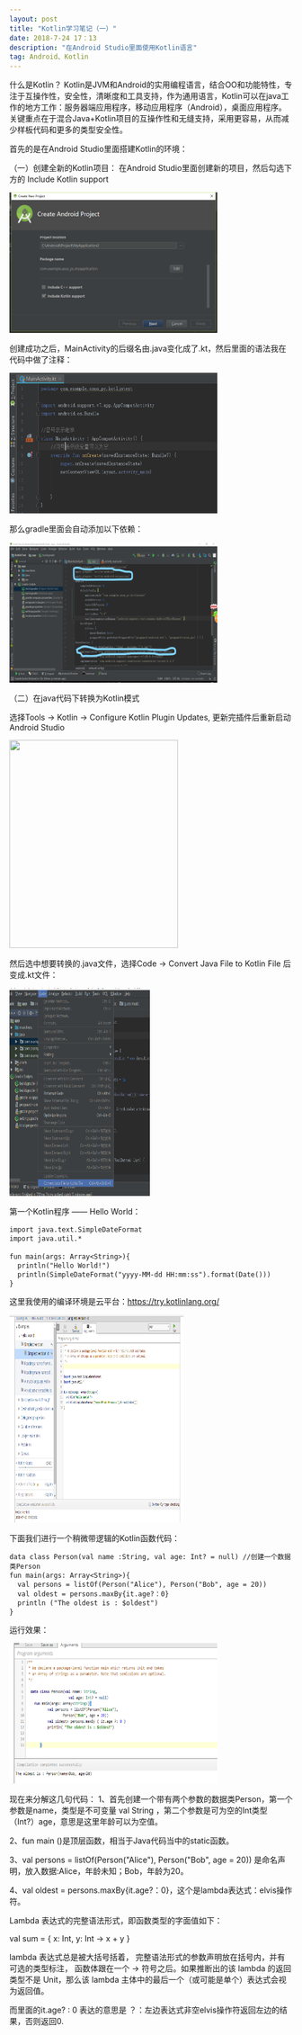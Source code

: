 ```yaml
---
layout: post
title: "Kotlin学习笔记（一）"
date: 2018-7-24 17：13
description: "在Android Studio里面使用Kotlin语言"
tag: Android、Kotlin
---
```

什么是Kotlin？
Kotlin是JVM和Android的实用编程语言，结合OO和功能特性，专注于互操作性，安全性，清晰度和工具支持，作为通用语言，Kotlin可以在java工作的地方工作：服务器端应用程序，移动应用程序（Android），桌面应用程序。
关键重点在于混合Java+Kotlin项目的互操作性和无缝支持，采用更容易，从而减少样板代码和更多的类型安全性。

 首先的是在Android Studio里面搭建Kotlin的环境：

 （一）创建全新的Kotlin项目：
 在Android Studio里面创建新的项目，然后勾选下方的 Include Kotlin support

 <div>
  <img src = "/images/Kotlin_learn/create_Kotlin_pro.png" width = "370" height = "250">
 </div>


创建成功之后，MainActivity的后缀名由.java变化成了.kt，然后里面的语法我在代码中做了注释：

<div>
  <img src = "/images/Kotlin_learn/MainActivity.png" width = "370" height = "250">
</div>


那么gradle里面会自动添加以下依赖：

<div>
  <img src= "/images/Kotlin_learn/gradle.jpg" width="370" height = "250">
</div>


（二）在java代码下转换为Kotlin模式

选择Tools -> Kotlin -> Configure Kotlin Plugin Updates, 更新完插件后重新启动Android Studio

<div>
  <img src = "/iamges/Kotlin_learn/mode_change.png" width="300" height = "370">
</div>

然后选中想要转换的.java文件，选择Code -> Convert Java File to Kotlin File 后变成.kt文件：

<div>
  <img src = "/images/Kotlin_learn/java_to_kotlin.png" width="250" height = "370">
</div>


第一个Kotlin程序 —— Hello World：
```
import java.text.SimpleDateFormat
import java.util.*

fun main(args: Array<String>){
  println("Hello World!")
  println(SimpleDateFormat("yyyy-MM-dd HH:mm:ss").format(Date()))
}

```
这里我使用的编译环境是云平台：https://try.kotlinlang.org/

<div>
  <img src = "/images/Kotlin_learn/hello_world.png" width = "310" height = "370">

</div>

下面我们进行一个稍微带逻辑的Kotlin函数代码：
```
data class Person(val name :String, val age: Int? = null) //创建一个数据类Person
fun main(args: Array<String>){
  val persons = listOf(Person("Alice"), Person("Bob", age = 20))
  val oldest = persons.maxBy{it.age?：0}
  println ("The oldest is : $oldest")
}
```

运行效果：

<div>
  <img src = "/images/Kotlin_learn/first_function.png" width="370" height="250">
</div>

现在来分解这几句代码：
1、首先创建一个带有两个参数的数据类Person，第一个参数是name，类型是不可变量 val String ，第二个参数是可为空的Int类型（Int?）age，意思是这里年龄可以为空值。

2、fun main ()是顶层函数，相当于Java代码当中的static函数。

3、val persons = listOf(Person("Alice"), Person("Bob", age = 20)) 是命名声明，放入数据:Alice，年龄未知；Bob，年龄为20。

4、val oldest = persons.maxBy{it.age?：0}，这个是lambda表达式：elvis操作符。

Lambda 表达式的完整语法形式，即函数类型的字面值如下：

val sum = { x: Int, y: Int -> x + y }

lambda 表达式总是被大括号括着， 完整语法形式的参数声明放在括号内，并有可选的类型标注， 函数体跟在一个 -> 符号之后。如果推断出的该 lambda 的返回类型不是 Unit，那么该 lambda 主体中的最后一个（或可能是单个）表达式会视为返回值。

而里面的it.age? : 0 表达的意思是 ？：左边表达式非空elvis操作符返回左边的结果，否则返回0.
